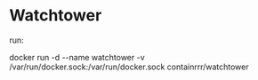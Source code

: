 # Watchtower

run:

docker run -d --name watchtower -v /var/run/docker.sock:/var/run/docker.sock containrrr/watchtower
